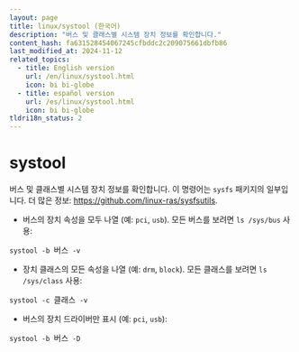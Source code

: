 ```yaml
---
layout: page
title: linux/systool (한국어)
description: "버스 및 클래스별 시스템 장치 정보를 확인합니다."
content_hash: fa631528454067245cfbddc2c209075661dbfb86
last_modified_at: 2024-11-12
related_topics:
  - title: English version
    url: /en/linux/systool.html
    icon: bi bi-globe
  - title: español version
    url: /es/linux/systool.html
    icon: bi bi-globe
tldri18n_status: 2
---
```

# systool

버스 및 클래스별 시스템 장치 정보를 확인합니다.
이 명령어는 `sysfs` 패키지의 일부입니다.
더 많은 정보: <https://github.com/linux-ras/sysfsutils>.

- 버스의 장치 속성을 모두 나열 (예: `pci`, `usb`). 모든 버스를 보려면 `ls /sys/bus` 사용:

`systool -b `<span class="tldr-var badge badge-pill bg-dark-lm bg-white-dm text-white-lm text-dark-dm font-weight-bold">버스</span>` -v`

- 장치 클래스의 모든 속성을 나열 (예: `drm`, `block`). 모든 클래스를 보려면 `ls /sys/class` 사용:

`systool -c `<span class="tldr-var badge badge-pill bg-dark-lm bg-white-dm text-white-lm text-dark-dm font-weight-bold">클래스</span>` -v`

- 버스의 장치 드라이버만 표시 (예: `pci`, `usb`):

`systool -b `<span class="tldr-var badge badge-pill bg-dark-lm bg-white-dm text-white-lm text-dark-dm font-weight-bold">버스</span>` -D`
